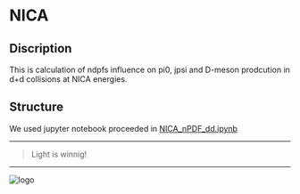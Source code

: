 # NICA

## Discription

This is calculation of ndpfs influence on pi0, jpsi and D-meson prodcution in d+d collisions at NICA energies. 

## Structure
We used jupyter notebook proceeded in [NICA_nPDF_dd.ipynb](https://github.com/mcyoren/NICA/blob/main/NICA_nPDF/NICA_nPDF_dd.ipynb)

---
>Light is winnig!
***
![logo](https://indiaeducationdiary.in/wp-content/uploads/2020/12/1518170641_SPbPU_logo2.jpg)
